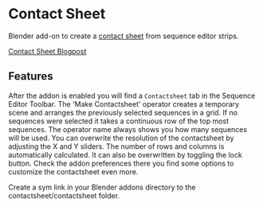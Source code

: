 # Contact Sheet
Blender add-on to create a [contact sheet](https://en.wikipedia.org/wiki/Contact_print) from sequence editor strips.

[Contact Sheet Blogpost](https://studio.blender.org/blog/contact-sheet-addon/)

## Features
After the addon is enabled you will find a `Contactsheet` tab in the Sequence Editor Toolbar.
The 'Make Contactsheet' operator creates a temporary scene and arranges the previously selected sequences in a grid.
If no sequences were selected it takes a continuous row of the top most sequences.
The operator name always shows you how many sequences will be used.
You can overwrite the resolution of the contactsheet by adjusting the X and Y sliders.
The number of rows and columns is automatically calculated. It can also be overwritten by toggling the lock button.
Check the addon preferences there you find some options to customize the contactsheet even more.

Create a sym link in your Blender addons directory to the contactsheet/contactsheet folder.
